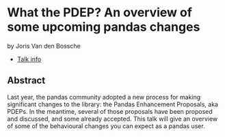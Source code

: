 # What the PDEP? An overview of some upcoming pandas changes
by Joris Van den Bossche
* [Talk info](https://amsterdam2023.pydata.org/cfp/talk/8VRXAN/)
## Abstract
Last year, the pandas community adopted a new process for making significant changes to the library: the Pandas Enhancement Proposals, aka PDEPs. In the meantime, several of those proposals have been proposed and discussed, and some already accepted. This talk will give an overview of some of the behavioural changes you can expect as a pandas user.
